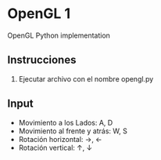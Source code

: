# OpenGL 1
OpenGL Python implementation

## Instrucciones
1. Ejecutar archivo con el nombre opengl.py

## Input
- Movimiento a los Lados: A, D
- Movimiento al frente y atrás: W, S
- Rotación horizontal: →, ←
- Rotación vertical: ↑, ↓

